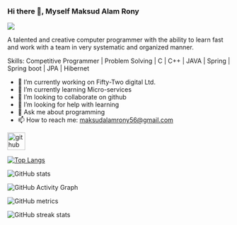 ### Hi there 👋, Myself Maksud Alam Rony
![](https://media-exp2.licdn.com/dms/image/C4D03AQGKrvbHh5mNQQ/profile-displayphoto-shrink_200_200/0/1656377820596?e=1661990400&v=beta&t=V2B410ViLxR0bO-WZQVYoJ67wDR-lHHIAWOb9f1GGB4)

A talented and creative computer programmer with the ability to learn fast and work with a team in very systematic and organized manner.

Skills: Competitive Programmer | Problem Solving | C | C++ | JAVA | Spring | Spring boot | JPA | Hibernet 

- 🔭 I’m currently working on Fifty-Two digital Ltd. 
- 🌱 I’m currently learning Micro-services 
- 👯 I’m looking to collaborate on github 
- 🤔 I’m looking for help with learning 
- 💬 Ask me about programming 
- 📫 How to reach me: maksudalamrony56@gmail.com 


[<img src='https://cdn.jsdelivr.net/npm/simple-icons@3.0.1/icons/github.svg' alt='github' height='40'>](https://github.com/immaksudalam)  

[![Top Langs](https://github-readme-stats.vercel.app/api/top-langs/?username=immaksudalam)](https://github.com/anuraghazra/github-readme-stats)

![GitHub stats](https://github-readme-stats.vercel.app/api?username=immaksudalam&show_icons=true&count_private=true)  

![GitHub Activity Graph](https://activity-graph.herokuapp.com/graph?username=immaksudalam)  

![GitHub metrics](https://metrics.lecoq.io/immaksudalam)  

![GitHub streak stats](https://github-readme-streak-stats.herokuapp.com/?user=immaksudalam)  

